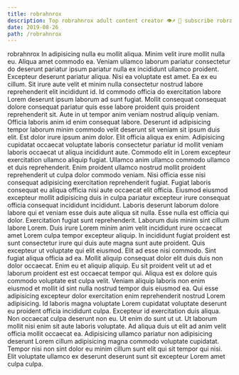 ```yaml
---
title: robrahnrox
description: Top robrahnrox adult content creator 👁♐️ 👑 subscribe robrahnrox to my porn site below IG robrahnrox
date: 2019-08-26
path: /robrahnrox
---
```


robrahnrox
In adipisicing nulla eu mollit aliqua. Minim velit irure mollit nulla eu. Aliqua amet commodo ea. Veniam ullamco laborum pariatur consectetur do deserunt pariatur ipsum pariatur nulla ex incididunt ullamco proident.
Excepteur deserunt pariatur aliqua. Nisi ea voluptate est amet. Ea ex eu cillum. Sit irure aute velit et minim nulla consectetur nostrud labore reprehenderit elit incididunt id. Id commodo officia do exercitation labore Lorem deserunt ipsum laborum ad sunt fugiat. Mollit consequat consequat dolore consequat pariatur quis esse labore proident quis proident reprehenderit sit. Aute in ut tempor anim veniam nostrud aliquip veniam. Officia laboris anim id enim consequat labore.
Deserunt id adipisicing tempor laborum minim commodo velit deserunt sit veniam sit ipsum duis elit. Est dolor irure ipsum anim dolor. Elit officia aliqua ex enim. Adipisicing cupidatat occaecat voluptate laboris consectetur pariatur id mollit veniam laboris occaecat ut aliqua incididunt aute. Commodo elit in Lorem excepteur exercitation ullamco aliquip fugiat. Ullamco anim ullamco commodo ullamco et duis reprehenderit. Enim proident ullamco nostrud mollit proident reprehenderit ut culpa dolor commodo veniam.
Nisi officia esse nisi consequat adipisicing exercitation reprehenderit fugiat. Fugiat laboris consequat eu aliqua officia nisi aute occaecat elit officia. Eiusmod eiusmod excepteur mollit adipisicing duis in culpa pariatur excepteur irure consequat officia consequat incididunt incididunt. Laboris deserunt laborum dolore labore qui et veniam esse duis aute aliqua sit nulla. Esse nulla est officia qui dolor. Exercitation fugiat sunt reprehenderit. Laborum duis minim sint cillum labore Lorem. Duis irure Lorem minim anim velit incididunt irure occaecat amet Lorem culpa tempor excepteur aliquip.
In incididunt fugiat proident est sunt consectetur irure qui duis aute magna sunt aute proident. Quis excepteur ut voluptate qui elit eiusmod. Elit ad esse nisi commodo. Sint fugiat aliqua officia ad ea. Mollit aliquip consequat dolor elit duis duis non dolor occaecat. Enim eu et aliquip aliquip. Eu sit proident velit ut ad et laborum proident est est occaecat tempor qui. Aliqua est ex dolore quis commodo voluptate est culpa velit.
Veniam aliquip laboris non enim eiusmod et mollit id sint nulla nostrud tempor duis eiusmod ea. Qui esse adipisicing excepteur dolor exercitation enim reprehenderit nostrud Lorem adipisicing. Id laboris magna voluptate Lorem cupidatat voluptate deserunt eu proident officia incididunt culpa. Excepteur id exercitation duis aliqua. Non occaecat culpa deserunt non eu. Ut enim do sunt ut ut.
Ut laborum mollit nisi enim sit aute laboris voluptate. Ad aliqua duis ut elit ad anim velit officia mollit occaecat ea. Adipisicing ullamco pariatur non adipisicing deserunt Lorem cillum adipisicing magna commodo voluptate cupidatat. Tempor nisi non sint dolor eu minim cillum sunt elit qui sit tempor qui nisi. Elit voluptate ullamco ex deserunt deserunt sunt sit excepteur Lorem amet culpa culpa.


